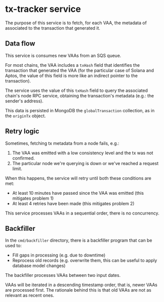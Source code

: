 # tx-tracker service

The purpose of this service is to fetch, for each VAA, the metadata of associated to the transaction that generated it.

## Data flow

This service is consumes new VAAs from an SQS queue.

For most chains, the VAA includes a `txHash` field that identifies the transaction that generated the VAA
(for the particular case of Solana and Aptos, the value of this field is more like an indirect pointer to the transaction).

The service uses the value of this `txHash` field to query the associated chain's node RPC service, obtaining the transaction's metadata (e.g.: the sender's address).

This data is persisted in MongoDB the `globalTransaction` collection, as in the `originTx` object.

## Retry logic

Sometimes, fetching tx metadata from a node fails, e.g.:
1. The VAA was emitted with a low consistency level and the tx was not confirmed.
2. The particular node we're querying is down or we've reached a request limit.

When this happens, the service will retry until both these conditions are met:
* At least 10 minutes have passed since the VAA was emitted (this mitigates problem 1)
* At least 4 retries have been made (this mitigates problem 2)

This service processes VAAs in a sequential order, there is no concurrency.

## Backfiller

In the `cmd/backfiller` directory, there is a backfiller program that can be used to:
* Fill gaps in processing (e.g. due to downtime)
* Reprocess old records (e.g. overwrite them, this can be useful to apply database model changes)

The backfiller processes VAAs between two input dates.

VAAs will be iterated in a descending timestamp order, that is, newer VAAs are processed first. The rationale behind this is that old VAAs are not as relevant as recent ones.